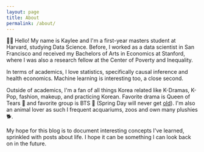 ```yaml
---
layout: page
title: About
permalink: /about/
---
```


👋🏼 Hello! My name is Kaylee and I'm a first-year masters student at Harvard, studying Data Science. Before, I worked as a data scientist in San Francisco and received my Bachelors of Arts in Economics at Stanford, where I was also a research fellow at the Center of Poverty and Inequality. 

In terms of academics, I love statistics, specifically causal inference and health economics. Machine learning is interesting too, a close second. 

Outside of academics, I'm a fan of all things Korea related like K-Dramas, K-Pop, fashion, makeup, and practicing Korean. Favorite drama is Queen of Tears 👑 and favorite group is BTS 💜 (Spring Day will never get [old](https://www.melon.com/chart/index.htm)). I'm also an animal lover as such I frequent acquariums, zoos and own many plushies 🐕.

My hope for this blog is to document interesting concepts I've learned, sprinkled with posts about life. I hope it can be something I can look back on in the future.
